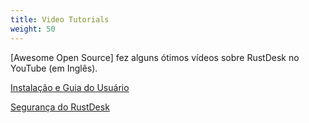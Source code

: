 ```yaml
---
title: Video Tutorials
weight: 50
---
```


[Awesome Open Source] fez alguns ótimos vídeos sobre RustDesk no YouTube (em Inglês).

[Instalação e Guia do Usuário](https://www.youtube.com/watch?v=9nzHm3xGz2I)

[Segurança do RustDesk](https://www.youtube.com/watch?v=EeFqj23jxMk)
